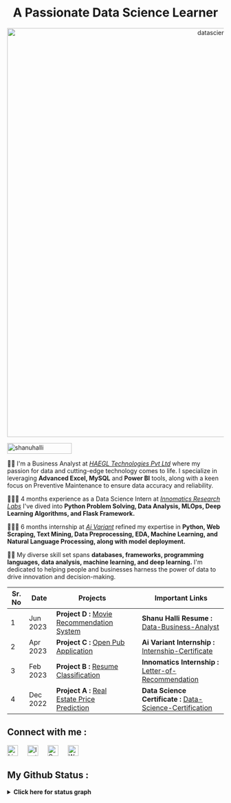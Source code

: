 <div>
  <h1 align="center">
    A Passionate Data Science Learner
  </h1>
  <p align="center"><img src="https://github.com/shanuhalli/shanuhalli/assets/109328924/d213c282-f07c-4722-a294-57b89612acd3" alt="datascience" width="950">
  </p>
  <p align="left"><img src="https://komarev.com/ghpvc/?username=shanuhalli&label=Profile%20views&color=0e75b6&style=flat" alt="shanuhalli" height="25" width="150">
  </p>
</div>

🔹💼 I'm a Business Analyst at *[HAEGL Technologies Pvt Ltd](https://haegl.in/)* where my passion for data and cutting-edge technology comes to life. I specialize in leveraging **Advanced Excel, MySQL** and **Power BI** tools, along with a keen focus on Preventive Maintenance to ensure data accuracy and reliability.

🔹👨‍💻 4 months experience as a Data Science Intern at *[Innomatics Research Labs](http://www.innomatics.in)* I've dived into **Python Problem Solving, Data Analysis, MLOps, Deep Learning Algorithms, and Flask Framework.**

🔹👨‍💻 6 months internship at *[Ai Variant](https://aivariant.com)* refined my expertise in **Python, Web Scraping, Text Mining, Data Preprocessing, EDA, Machine Learning, and Natural Language Processing, along with model deployment.**

🔹👯 My diverse skill set spans **databases, frameworks, programming languages, data analysis, machine learning, and deep learning.** I'm dedicated to helping people and businesses harness the power of data to drive innovation and decision-making.

| Sr. No | Date     | Projects                                    |    | Important Links                             |
|-------|-----------|---------------------------------------------|----|---------------------------------------------|
| 1     | Jun 2023  | **Project D :** [Movie Recommendation System](https://github.com/shanuhalli/Project-Innomatics-Internship/tree/main/Fianl_Project%20Movie%20Recommender%20System) |  | **Shanu Halli Resume :** [Data-Business-Analyst](https://drive.google.com/file/d/1Mt5A36vL2AT-ZrG4MQMaJJdLJlhi9pxO/view?usp=sharing) |
| 2     | Apr 2023  | **Project C :** [Open Pub Application](https://github.com/shanuhalli/Project-Innomatics-Internship)  |  | **Ai Variant Internship :** [Internship-Certificate](https://drive.google.com/file/d/1Vci5-s4mh8cC47ksPQyu4zUbfC1gymyc/view?usp=sharing) |
| 3     | Feb 2023  | **Project B :** [Resume Classification](https://github.com/shanuhalli/Project-Resume-Classification) |  | **Innomatics Internship :** [Letter-of-Recommendation](https://drive.google.com/file/d/1ChU4aSoM737Eh9Cmp9kMvEaHArwv0wPs/view?usp=sharing) |
| 4     | Dec 2022  | **Project A :** [Real Estate Price Prediction](https://github.com/shanuhalli/Project-Real-Estate-Price-Prediction) |  | **Data Science Certificate :** [Data-Science-Certification](https://drive.google.com/file/d/1NCjNytTQYSxv1D5NrUTTRIDDnRsqKBFv/view?usp=sharing) |

## Connect with me :

<div>
  <p align="left">
  <a href="https://www.linkedin.com/in/shanuhalli" target="_blank"><img alt="LinkedIn" width="25px" src="https://cdn-icons-png.flaticon.com/512/3536/3536505.png"></a> &emsp;
  <a href="https://www.instagram.com/hallishanu" target="_blank"><img alt="Instagram" width="25px" src="https://cdn-icons-png.flaticon.com/512/1384/1384063.png"></a> &emsp;
  <a href="mailto:shanuhalli@gmail.com" target="_blank"><img alt="Gmail" width="25px" src="https://cdn-icons-png.flaticon.com/512/5968/5968534.png"></a> &emsp;
  <a href="https://api.whatsapp.com/send/?phone=%2B919860934650&text&type=phone_number&app_absent=0" target="_blank"><img alt="Whatsapp" width="25px" src="https://cdn-icons-png.flaticon.com/512/5968/5968841.png"></a>
  </p>
</div>

## My Github Status :

<details>
  <summary><b>Click here for status graph</b></summary>
  <br/>
  <p align="center">
    <a href="https://github.com/shanuhalli">
      <img src="https://github-readme-stats.vercel.app/api/top-langs/?username=shanuhalli&langs_count=10&title_color=f97316&text_color=000000&icon_color=6366f1&bg_color=ffffff&locale=en&custom_title=Most%20Used%20Languages" alt="Most Used Languages">
    </a>
  </p>
  <p align="center">
    <a href="http://www.github.com/shanuhalli">
      <img src="https://github-readme-stats.vercel.app/api?username=shanuhalli&show_icons=true&locale=en" alt="shanuhalli's GitHub Stats">
    </a>
    <a href="http://www.github.com/shanuhalli">
      <img src="https://github-readme-streak-stats.herokuapp.com/?user=shanuhalli&show_icons=true&locale=en" alt="shanuhalli's GitHub Streak Stats">
    </a>
  </p>
</details>
